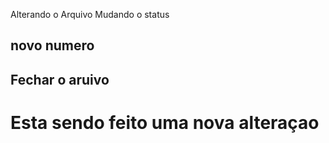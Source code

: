 Alterando o Arquivo
Mudando o status 

## novo numero 

## Fechar o aruivo 

<h1>Esta sendo feito uma nova alteraçao</h1>